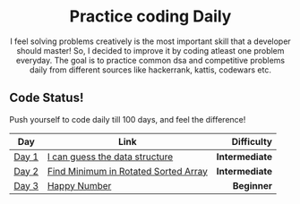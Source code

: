 
<h1 align="center">
  Practice coding Daily
</h1>

<p align="center">
  I feel solving problems creatively is the most important skill that a developer should master! 
  So, I decided to improve it by coding atleast one problem everyday.
  The goal is to practice common dsa and competitive problems daily from different sources like hackerrank, kattis, codewars etc.
</p>


## Code Status!

Push yourself to code daily till 100 days, and feel the difference!

| Day | Link | Difficulty |
| ---------- | ----- | ---------: |
| [Day 1](./Each%20day%20code%day!/kattis/find%datastructure/) | [I can guess the data structure](https://open.kattis.com/problems/guessthedatastructure/) | **Intermediate** |
| [Day 2](./Each%20day%20code%day!/leetcode/Find%20Minimum%20in%20Rotated%20Sorted%20Array/) | [Find Minimum in Rotated Sorted Array](https://leetcode.com/problems/find-minimum-in-rotated-sorted-array) | **Intermediate** |
| [Day 3](./Each%20day%20code%day!/leetcode/Happy%2Number/) | [Happy Number](https://leetcode.com/explore/other/card/30-day-leetcoding-challenge/528/week-1/3284/) | **Beginner** |




